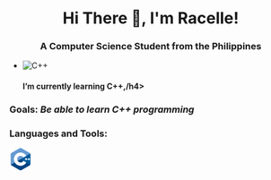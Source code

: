 <h1 align="center">Hi There 👋, I'm Racelle!</h1>
<h3 align="center">A Computer Science Student from the Philippines</h3>

-  ![C++](https://img.shields.io/badge/c++-%2300599C.svg?style=for-the-badge&logo=c%2B%2B&logoColor=white) <h4> I’m currently learning **C++**,/h4>

<h3 align="left">Goals: <i>Be able to learn C++ programming</i></h3>
<p align="left">
</p>

<h3 align="left">Languages and Tools:</h3>
<p align="left"> <a href="https://www.w3schools.com/cpp/" target="_blank" rel="noreferrer"> <img src="https://raw.githubusercontent.com/devicons/devicon/master/icons/cplusplus/cplusplus-original.svg" alt="cplusplus" width="40" height="40"/> </a> </p>
